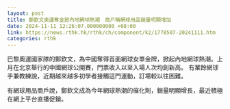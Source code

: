 ```yaml
---
layout: post
title: 鄭欽文奧運奪金掀內地網球熱潮　商戶稱網球用品銷量明顯增加
date: 2024-11-11 12:26:07.000000000 +08:00
link: https://news.rthk.hk/rthk/ch/component/k2/1778507-20241111.htm
categories: rthk
---
```


巴黎奧運國家隊的鄭欽文，為中國奪得首面網球女單金牌，掀起內地網球熱潮。上月在北京舉行的中國網球公開賽，門票收入以至入場人次均創新高。
有業餘網球手兼教練說，近期越來越多初學者接觸這門運動，訂場較以往困難。

有網球用品商戶說，鄭欽文成為今年網球熱潮的催化劑，銷量明顯增長，最近積極在網上平台直播促銷。
